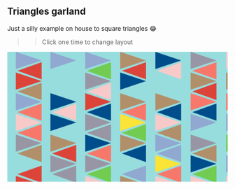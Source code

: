 ## Triangles garland
Just a silly example on house to square triangles 😂

>>Click one time to change layout


![smpte static](../img/triangles_garland.png "Static SMPTE")
